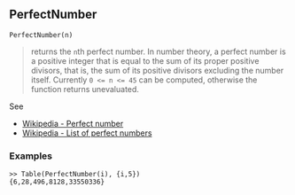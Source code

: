 ## PerfectNumber

```
PerfectNumber(n)
```

> returns the `n`th perfect number. In number theory, a perfect number is a positive integer that is equal to the sum of its proper 
positive divisors, that is, the sum of its positive divisors excluding the number itself. Currently `0 <= n <= 45` can be computed, otherwise the function returns unevaluated.

See
* [Wikipedia - Perfect number](https://en.wikipedia.org/wiki/Perfect_number)
* [Wikipedia - List of perfect numbers](https://en.wikipedia.org/wiki/List_of_perfect_numbers)

### Examples

```
>> Table(PerfectNumber(i), {i,5})
{6,28,496,8128,33550336}
```